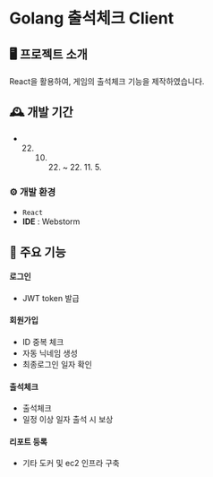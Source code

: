 # Golang 출석체크 Client


## 🖥️ 프로젝트 소개
React을 활용하여, 게임의 출석체크 기능을 제작하였습니다.
<br>

## 🕰️ 개발 기간
* 22. 10. 22. ~ 22. 11. 5.

### ⚙️ 개발 환경
- `React`
- **IDE** : Webstorm

## 📌 주요 기능
#### 로그인
- JWT token 발급
#### 회원가입
- ID 중복 체크
- 자동 닉네임 생성
- 최종로그인 일자 확인
#### 출석체크
- 출석체크
- 일정 이상 일자 출석 시 보상
#### 리포트 등록
- 기타 도커 및 ec2 인프라 구축
